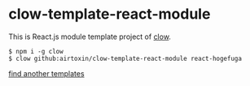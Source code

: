 # clow-template-react-module

This is React.js module template project of [clow](https://github.com/airtoxin/clow).

```shell
$ npm i -g clow
$ clow github:airtoxin/clow-template-react-module react-hogefuga
```

[find another templates](https://github.com/airtoxin?page=1&q=clow&tab=repositories&utf8=%E2%9C%93&utf8=%E2%9C%93&q=clow-template)
